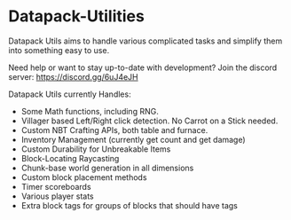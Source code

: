 # Datapack-Utilities
Datapack Utils aims to handle various complicated tasks and simplify them into something easy to use.

Need help or want to stay up-to-date with development? Join the discord server: https://discord.gg/6uJ4eJH

Datapack Utils currently Handles:

* Some Math functions, including RNG.
* Villager based Left/Right click detection. No Carrot on a Stick needed.
* Custom NBT Crafting APIs, both table and furnace.
* Inventory Management (currently get count and get damage)
* Custom Durability for Unbreakable Items
* Block-Locating Raycasting
* Chunk-base world generation in all dimensions
* Custom block placement methods
* Timer scoreboards
* Various player stats
* Extra block tags for groups of blocks that should have tags
